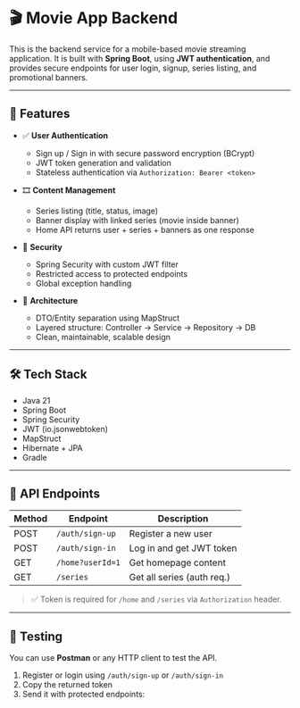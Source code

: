 # 🎬 Movie App Backend

This is the backend service for a mobile-based movie streaming application. It is built with **Spring Boot**, using **JWT authentication**, and provides secure endpoints for user login, signup, series listing, and promotional banners.

---

## 🚀 Features

- ✅ **User Authentication**
  - Sign up / Sign in with secure password encryption (BCrypt)
  - JWT token generation and validation
  - Stateless authentication via `Authorization: Bearer <token>`

- 🎞 **Content Management**
  - Series listing (title, status, image)
  - Banner display with linked series (movie inside banner)
  - Home API returns user + series + banners as one response

- 🔐 **Security**
  - Spring Security with custom JWT filter
  - Restricted access to protected endpoints
  - Global exception handling

- 🧩 **Architecture**
  - DTO/Entity separation using MapStruct
  - Layered structure: Controller → Service → Repository → DB
  - Clean, maintainable, scalable design

---

## 🛠 Tech Stack

- Java 21
- Spring Boot
- Spring Security
- JWT (io.jsonwebtoken)
- MapStruct
- Hibernate + JPA
- Gradle

---

## 📡 API Endpoints

| Method | Endpoint           | Description                |
|--------|--------------------|----------------------------|
| POST   | `/auth/sign-up`    | Register a new user        |
| POST   | `/auth/sign-in`    | Log in and get JWT token   |
| GET    | `/home?userId=1`   | Get homepage content       |
| GET    | `/series`          | Get all series (auth req.) |

> ✅ Token is required for `/home` and `/series` via `Authorization` header.

---

## 🧪 Testing

You can use **Postman** or any HTTP client to test the API.

1. Register or login using `/auth/sign-up` or `/auth/sign-in`
2. Copy the returned token
3. Send it with protected endpoints:

